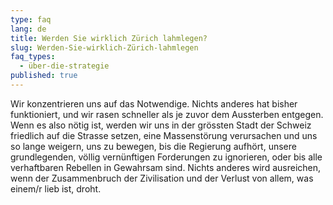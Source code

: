 ```yaml
---
type: faq
lang: de
title: Werden Sie wirklich Zürich lahmlegen?
slug: Werden-Sie-wirklich-Zürich-lahmlegen
faq_types:
  - über-die-strategie
published: true
---
```

Wir konzentrieren uns auf das Notwendige. Nichts anderes hat bisher funktioniert, und wir rasen schneller als je zuvor dem Aussterben entgegen. Wenn es also nötig ist, werden wir uns in der grössten Stadt der Schweiz friedlich auf die Strasse setzen, eine Massenstörung verursachen und uns so lange weigern, uns zu bewegen, bis die Regierung aufhört, unsere grundlegenden, völlig vernünftigen Forderungen zu ignorieren, oder bis alle verhaftbaren Rebellen in Gewahrsam sind. Nichts anderes wird ausreichen, wenn der Zusammenbruch der Zivilisation und der Verlust von allem, was einem/r lieb ist, droht.